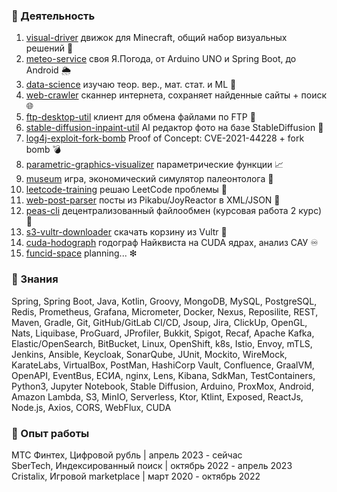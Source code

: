 ### 📂 Деятельность

1. <a href="https://github.com/funcid/visual-driver">visual-driver</a> движок для Minecraft, общий набор визуальных решений 💎
2. <a href="https://github.com/funcid/meteo-service">meteo-service</a> своя Я.Погода, от Arduino UNO и Spring Boot, до Android 🌦
3. <a href="https://github.com/funcid/data-science">data-science</a> изучаю теор. вер., мат. стат. и ML 🧠
4. <a href="https://github.com/funcid/web-crawler">web-crawler</a> cканнер интернета, сохраняет найденные сайты + поиск 🌐
5. <a href="https://github.com/funcid/ftp-desktop-util">ftp-desktop-util</a> клиент для обмена файлами по FTP 📂
6. <a href="https://github.com/funcid/stable-diffusion-inpaint-util">stable-diffusion-inpaint-util</a> AI редактор фото на базе StableDiffusion 🔄
7. <a href="https://github.com/funcid/log4j-exploit-fork-bomb">log4j-exploit-fork-bomb</a> Proof of Concept: CVE-2021-44228 + fork bomb 💣
8. <a href="https://github.com/funcid/parametric-graphics-visualizer">parametric-graphics-visualizer</a> параметрические функции 📈
9. <a href="https://github.com/cristalix-developers/museum">museum</a> игра, экономический симулятор палеонтолога 🏦
10. <a href="https://github.com/funcid/leetcode-training">leetcode-training</a> решаю LeetCode проблемы 👺
11. <a href="https://github.com/funcid/web-post-parser">web-post-parser</a> посты из Pikabu/JoyReactor в XML/JSON 📄
12. <a href="https://github.com/funcid/peas-cli">peas-cli</a> децентрализованный файлообмен (курсовая работа 2 курс) 📲
13. <a href="https://github.com/funcid/s3-vultr-downloader">s3-vultr-downloader</a> скачать корзину из Vultr 💫
14. <a href="https://github.com/funcid/cuda-hodograph">cuda-hodograph</a> годограф Найквиста на CUDA ядрах, анализ САУ ♾
15. <a href="https://github.com/funcid/funcid-space">funcid-space</a> planning... ❇

### 🧠 Знания 
Spring, Spring Boot, Java, Kotlin, Groovy, MongoDB, MySQL, PostgreSQL, Redis, Prometheus, Grafana, Micrometer, Docker, Nexus, Reposilite, REST, Maven, Gradle, Git, GitHub/GitLab CI/CD, Jsoup, Jira, ClickUp, OpenGL, Nats, Liquibase, ProGuard, JProfiler, Bukkit, Spigot, Recaf, Apache Kafka, Elastic/OpenSearch, BitBucket, Linux, OpenShift, k8s, Istio, Envoy, mTLS, Jenkins, Ansible, Keycloak, SonarQube, JUnit, Mockito, WireMock, KarateLabs, VirtualBox, PostMan, HashiCorp Vault, Confluence, GraalVM, OpenAPI, EventBus, ЕСИА, nginx, Lens, Kibana, SdkMan, TestContainers, Python3, Jupyter Notebook, Stable Diffusion, Arduino, ProxMox, Android, Amazon Lambda, S3, MinIO, Serverless, Ktor, Ktlint, Exposed, ReactJs, Node.js, Axios, CORS, WebFlux, CUDA



### 💎 Опыт работы

МТС Финтех, Цифровой рубль | апрель 2023 - сейчас<br>
SberTech, Индексированный поиск | октябрь 2022 - апрель 2023<br>
Cristalix, Игровой marketplace | март 2020 - октябрь 2022<br>
